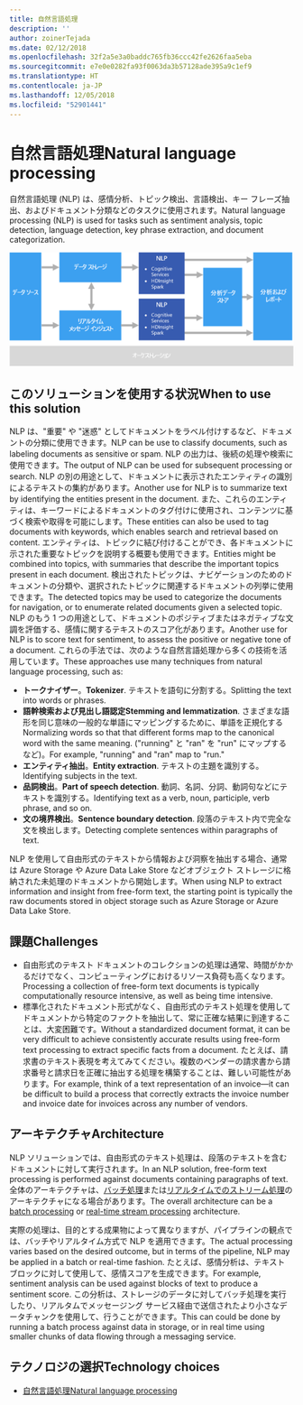 ```yaml
---
title: 自然言語処理
description: ''
author: zoinerTejada
ms.date: 02/12/2018
ms.openlocfilehash: 32f2a5e3a0baddc765fb36ccc42fe2626faa5eba
ms.sourcegitcommit: e7e0e0282fa93f0063da3b57128ade395a9c1ef9
ms.translationtype: HT
ms.contentlocale: ja-JP
ms.lasthandoff: 12/05/2018
ms.locfileid: "52901441"
---
```

# <a name="natural-language-processing"></a><span data-ttu-id="025c3-102">自然言語処理</span><span class="sxs-lookup"><span data-stu-id="025c3-102">Natural language processing</span></span>

<span data-ttu-id="025c3-103">自然言語処理 (NLP) は、感情分析、トピック検出、言語検出、キー フレーズ抽出、およびドキュメント分類などのタスクに使用されます。</span><span class="sxs-lookup"><span data-stu-id="025c3-103">Natural language processing (NLP) is used for tasks such as sentiment analysis, topic detection, language detection, key phrase extraction, and document categorization.</span></span>

![](./images/nlp-pipeline.png)

## <a name="when-to-use-this-solution"></a><span data-ttu-id="025c3-104">このソリューションを使用する状況</span><span class="sxs-lookup"><span data-stu-id="025c3-104">When to use this solution</span></span>

<span data-ttu-id="025c3-105">NLP は、"重要" や "迷惑" としてドキュメントをラベル付けするなど、ドキュメントの分類に使用できます。</span><span class="sxs-lookup"><span data-stu-id="025c3-105">NLP can be use to classify documents, such as labeling documents as sensitive or spam.</span></span> <span data-ttu-id="025c3-106">NLP の出力は、後続の処理や検索に使用できます。</span><span class="sxs-lookup"><span data-stu-id="025c3-106">The output of NLP can be used for subsequent processing or search.</span></span> <span data-ttu-id="025c3-107">NLP の別の用途として、ドキュメントに表示されたエンティティの識別によるテキストの集約があります。</span><span class="sxs-lookup"><span data-stu-id="025c3-107">Another use for NLP is to summarize text by identifying the entities present in the document.</span></span> <span data-ttu-id="025c3-108">また、これらのエンティティは、キーワードによるドキュメントのタグ付けに使用され、コンテンツに基づく検索や取得を可能にします。</span><span class="sxs-lookup"><span data-stu-id="025c3-108">These entities can also be used to tag documents with keywords, which enables search and retrieval based on content.</span></span> <span data-ttu-id="025c3-109">エンティティは、トピックに結び付けることができ、各ドキュメントに示された重要なトピックを説明する概要も使用できます。</span><span class="sxs-lookup"><span data-stu-id="025c3-109">Entities might be combined into topics, with summaries that describe the important topics present in each document.</span></span> <span data-ttu-id="025c3-110">検出されたトピックは、ナビゲーションのためのドキュメントの分類や、選択されたトピックに関連するドキュメントの列挙に使用できます。</span><span class="sxs-lookup"><span data-stu-id="025c3-110">The detected topics may be used to categorize the documents for navigation, or to enumerate related documents given a selected topic.</span></span> <span data-ttu-id="025c3-111">NLP のもう 1 つの用途として、ドキュメントのポジティブまたはネガティブな文調を評価する、感情に関するテキストのスコア化があります。</span><span class="sxs-lookup"><span data-stu-id="025c3-111">Another use for NLP is to score text for sentiment, to assess the positive or negative tone of a document.</span></span> <span data-ttu-id="025c3-112">これらの手法では、次のような自然言語処理から多くの技術を活用しています。</span><span class="sxs-lookup"><span data-stu-id="025c3-112">These approaches use many techniques from natural language processing, such as:</span></span> 

- <span data-ttu-id="025c3-113">**トークナイザー**。</span><span class="sxs-lookup"><span data-stu-id="025c3-113">**Tokenizer**.</span></span> <span data-ttu-id="025c3-114">テキストを語句に分割する。</span><span class="sxs-lookup"><span data-stu-id="025c3-114">Splitting the text into words or phrases.</span></span>
- <span data-ttu-id="025c3-115">**語幹検索および見出し語認定**</span><span class="sxs-lookup"><span data-stu-id="025c3-115">**Stemming and lemmatization**.</span></span> <span data-ttu-id="025c3-116">さまざまな語形を同じ意味の一般的な単語にマッピングするために、単語を正規化する </span><span class="sxs-lookup"><span data-stu-id="025c3-116">Normalizing words so that that different forms map to the canonical word with the same meaning.</span></span> <span data-ttu-id="025c3-117">("running" と "ran" を "run" にマップするなど)。</span><span class="sxs-lookup"><span data-stu-id="025c3-117">For example, "running" and "ran" map to "run."</span></span> 
- <span data-ttu-id="025c3-118">**エンティティ抽出**。</span><span class="sxs-lookup"><span data-stu-id="025c3-118">**Entity extraction**.</span></span> <span data-ttu-id="025c3-119">テキストの主題を識別する。</span><span class="sxs-lookup"><span data-stu-id="025c3-119">Identifying subjects in the text.</span></span>
- <span data-ttu-id="025c3-120">**品詞検出**。</span><span class="sxs-lookup"><span data-stu-id="025c3-120">**Part of speech detection**.</span></span> <span data-ttu-id="025c3-121">動詞、名詞、分詞、動詞句などにテキストを識別する。</span><span class="sxs-lookup"><span data-stu-id="025c3-121">Identifying text as a verb, noun, participle, verb phrase, and so on.</span></span>
- <span data-ttu-id="025c3-122">**文の境界検出**。</span><span class="sxs-lookup"><span data-stu-id="025c3-122">**Sentence boundary detection**.</span></span> <span data-ttu-id="025c3-123">段落のテキスト内で完全な文を検出します。</span><span class="sxs-lookup"><span data-stu-id="025c3-123">Detecting complete sentences within paragraphs of text.</span></span>

<span data-ttu-id="025c3-124">NLP を使用して自由形式のテキストから情報および洞察を抽出する場合、通常は Azure Storage や Azure Data Lake Store などオブジェクト ストレージに格納された未処理のドキュメントから開始します。</span><span class="sxs-lookup"><span data-stu-id="025c3-124">When using NLP to extract information and insight from free-form text, the starting point is typically the raw documents stored in object storage such as Azure Storage or Azure Data Lake Store.</span></span> 

## <a name="challenges"></a><span data-ttu-id="025c3-125">課題</span><span class="sxs-lookup"><span data-stu-id="025c3-125">Challenges</span></span>

- <span data-ttu-id="025c3-126">自由形式のテキスト ドキュメントのコレクションの処理は通常、時間がかかるだけでなく、コンピューティングにおけるリソース負荷も高くなります。</span><span class="sxs-lookup"><span data-stu-id="025c3-126">Processing a collection of free-form text documents is typically computationally resource intensive, as well as being time intensive.</span></span>
- <span data-ttu-id="025c3-127">標準化されたドキュメント形式がなく、自由形式のテキスト処理を使用してドキュメントから特定のファクトを抽出して、常に正確な結果に到達することは、大変困難です。</span><span class="sxs-lookup"><span data-stu-id="025c3-127">Without a standardized document format, it can be very difficult to achieve consistently accurate results using free-form text processing to extract specific facts from a document.</span></span> <span data-ttu-id="025c3-128">たとえば、請求書のテキスト表現を考えてみてください。複数のベンダーの請求書から請求番号と請求日を正確に抽出する処理を構築することは、難しい可能性があります。</span><span class="sxs-lookup"><span data-stu-id="025c3-128">For example, think of a text representation of an invoice&mdash;it can be difficult to build a process that correctly extracts the invoice number and invoice date for invoices across any number of vendors.</span></span>

## <a name="architecture"></a><span data-ttu-id="025c3-129">アーキテクチャ</span><span class="sxs-lookup"><span data-stu-id="025c3-129">Architecture</span></span>

<span data-ttu-id="025c3-130">NLP ソリューションでは、自由形式のテキスト処理は、段落のテキストを含むドキュメントに対して実行されます。</span><span class="sxs-lookup"><span data-stu-id="025c3-130">In an NLP solution, free-form text processing is performed against documents containing paragraphs of text.</span></span> <span data-ttu-id="025c3-131">全体のアーキテクチャは、[バッチ処理](../big-data/batch-processing.md)または[リアルタイムでのストリーム処理](../big-data/real-time-processing.md)のアーキテクチャになる場合があります。</span><span class="sxs-lookup"><span data-stu-id="025c3-131">The overall architecture can be a [batch processing](../big-data/batch-processing.md) or [real-time stream processing](../big-data/real-time-processing.md) architecture.</span></span>

<span data-ttu-id="025c3-132">実際の処理は、目的とする成果物によって異なりますが、パイプラインの観点では、バッチやリアルタイム方式で NLP を適用できます。</span><span class="sxs-lookup"><span data-stu-id="025c3-132">The actual processing varies based on the desired outcome, but in terms of the pipeline, NLP may be applied in a batch or real-time fashion.</span></span> <span data-ttu-id="025c3-133">たとえば、感情分析は、テキスト ブロックに対して使用して、感情スコアを生成できます。</span><span class="sxs-lookup"><span data-stu-id="025c3-133">For example, sentiment analysis can be used against blocks of text to produce a sentiment score.</span></span> <span data-ttu-id="025c3-134">この分析は、ストレージのデータに対してバッチ処理を実行したり、リアルタムでメッセージング サービス経由で送信されたより小さなデータチャンクを使用して、行うことができます。</span><span class="sxs-lookup"><span data-stu-id="025c3-134">This can could be done by running a batch process against data in storage, or in real time using smaller chunks of data flowing through a messaging service.</span></span>

## <a name="technology-choices"></a><span data-ttu-id="025c3-135">テクノロジの選択</span><span class="sxs-lookup"><span data-stu-id="025c3-135">Technology choices</span></span>

- [<span data-ttu-id="025c3-136">自然言語処理</span><span class="sxs-lookup"><span data-stu-id="025c3-136">Natural language processing</span></span>](../technology-choices/natural-language-processing.md)